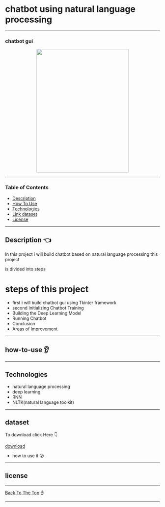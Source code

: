 # chatbot using natural language processing

---
### chatbot gui

<p align="center">
  <img width="300" height="400" src="https://user-images.githubusercontent.com/50107057/82842333-618ddb80-9ed9-11ea-9547-ae6c73ecbdb3.PNG">
</p>

---

### Table of Contents

- [Description](#description)
- [How To Use](#how-to-use)
- [Technologies](#Technologies)
- [Link dataset](#dataset)
- [License](#license)

---

## Description :point_left:

In this project i will build chatbot based on natural language processing this project 

is divided into steps

# steps of this project 

- first i will build chatbot gui using Tkinter framework
- second Initializing Chatbot Training
- Building the Deep Learning Model
- Running Chatbot
- Conclusion
- Areas of Improvement




---

## how-to-use :ear:





---

## Technologies

- natural language processing
- deep learning
- RNN 
- NLTK(natural language toolkit)

---


## dataset

To download click Here :point_down:

[download]()

- how to use it :open_mouth:



---

## license


---

[Back To The Top](#README.md) :point_up:

---
